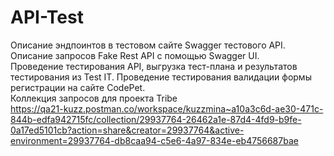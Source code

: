 # API-Test
Описание эндпоинтов в тестовом сайте  Swagger тестового API.  
Описание запросов Fake Rest API с помощью Swagger UI.  
Проведение тестирования API, выгрузка тест-плана и результатов тестирования из Test IT.
Проведение тестирования валидации формы регистрации на сайте CodePet.  
Коллекция запросов для проекта Tribe   
https://qa21-kuzz.postman.co/workspace/kuzzmina~a10a3c6d-ae30-471c-844b-edfa942715fc/collection/29937764-26462a1e-87d4-4fd9-b9fe-0a17ed5101cb?action=share&creator=29937764&active-environment=29937764-db8caa94-c5e6-4a97-834e-eb4756687bae
